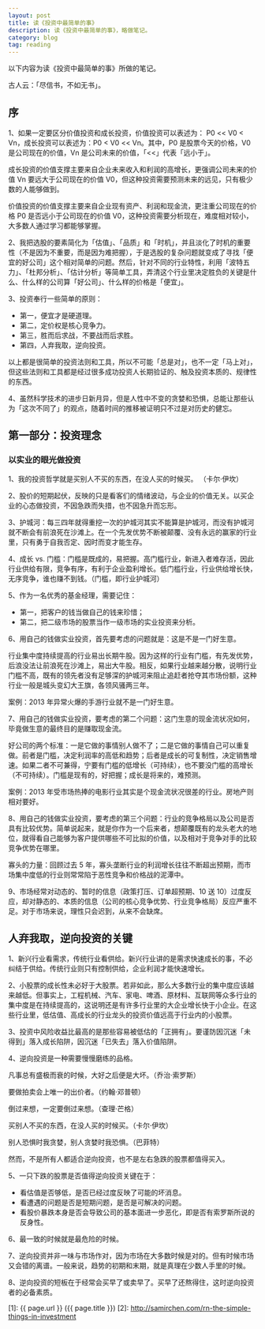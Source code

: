 ```yaml
---
layout: post
title: 读《投资中最简单的事》
description: 读《投资中最简单的事》，略做笔记。
category: blog
tag: reading
---
```


以下内容为读《投资中最简单的事》所做的笔记。

古人云：「尽信书，不如无书」。

## 序

1、如果一定要区分价值投资和成长投资，价值投资可以表述为： P0 << V0 < Vn，成长投资可以表述为：P0 < V0 << Vn。其中，P0 是股票今天的价格，V0 是公司现在的价值，Vn 是公司未来的价值，「<<」代表「远小于」。

成长投资的价值支撑主要来自企业未来收入和利润的高增长，更强调公司未来的价值 Vn 要远大于公司现在的价值 V0，但这种投资需要预测未来的远见，只有极少数的人能够做到。

价值投资的价值支撑主要来自企业现有资产、利润和现金流，更注重公司现在的价格 P0 是否远小于公司现在的价值 V0，这种投资需要分析现在，难度相对较小，大多数人通过学习都能够掌握。

2、我把选股的要素简化为「估值」、「品质」和「时机」，并且淡化了时机的重要性（不是因为不重要，而是因为难把握），于是选股的复杂问题就变成了寻找「便宜的好公司」这个相对简单的问题。然后，针对不同的行业特性，利用「波特五力」、「杜邦分析」、「估计分析」等简单工具，弄清这个行业里决定胜负的关键是什么、什么样的公司算「好公司」、什么样的价格是「便宜」。

3、投资奉行一些简单的原则：

- 第一，便宜才是硬道理。
- 第二，定价权是核心竞争力。
- 第三，胜而后求战，不要战而后求胜。
- 第四，人弃我取，逆向投资。

以上都是很简单的投资法则和工具，所以不可能「总是对」，也不一定「马上对」，但这些法则和工具都是经过很多成功投资人长期验证的、触及投资本质的、规律性的东西。

4、虽然科学技术的进步日新月异，但是人性中不变的贪婪和恐惧，总能让那些认为「这次不同了」的观点，随着时间的推移被证明只不过是对历史的健忘。


## 第一部分：投资理念

### 以实业的眼光做投资

1、我的投资哲学就是买别人不买的东西，在没人买的时候买。 （卡尔·伊坎）

2、股价的短期起伏，反映的只是看客们的情绪波动，与企业的价值无关。以买企业的心态做投资，不因急跌而失措，也不因急升而忘形。

3、护城河：每三四年就得重挖一次的护城河其实不能算是护城河，而没有护城河就不断会有前浪死在沙滩上。在一个先发优势不断被颠覆、没有永远的赢家的行业里，只有勇于自我否定、因时而变才能生存。

4、成长 vs. 门槛：门槛是既成的，易把握。高门槛行业，新进入者难存活，因此行业供给有限，竞争有序，有利于企业盈利增长。低门槛行业，行业供给增长快，无序竞争，谁也赚不到钱。（门槛，即行业护城河）

5、作为一名优秀的基金经理，需要记住：

- 第一，把客户的钱当做自己的钱来珍惜；
- 第二，把二级市场的股票当作一级市场的实业投资来分析。

6、用自己的钱做实业投资，首先要考虑的问题就是：这是不是一门好生意。

行业集中度持续提高的行业易出长期牛股。因为这样的行业有门槛，有先发优势，后浪没法让前浪死在沙滩上，易出大牛股。相反，如果行业越来越分散，说明行业门槛不高，既有的领先者没有足够深的护城河来阻止追赶者抢夺其市场份额，这种行业一般是城头变幻大王旗，各领风骚两三年。

案例：2013 年异常火爆的手游行业就不是一门好生意。

7、用自己的钱做实业投资，要考虑的第二个问题：这门生意的现金流状况如何，毕竟做生意的最终目的是赚取现金流。

好公司的两个标准：一是它做的事情别人做不了；二是它做的事情自己可以重复做。前者是门槛，决定利润率的高低和趋势；后者是成长的可复制性，决定销售增速。如果二者不可兼得，宁要有门槛的低增长（可持续），也不要没门槛的高增长（不可持续）。门槛是现有的，好把握；成长是将来的，难预测。

案例：2013 年受市场热捧的电影行业其实是个现金流状况很差的行业。房地产则相对要好。

8、用自己的钱做实业投资，要考虑的第三个问题：行业的竞争格局以及公司是否具有比较优势。简单说起来，就是你作为一个后来者，想颠覆既有的龙头老大的地位，就得看自己能够为客户提供哪些不可比拟的价值，以及相对于竞争对手的比较竞争优势在哪里。

寡头的力量：回顾过去 5 年，寡头垄断行业的利润增长往往不断超出预期，而市场集中度低的行业则常常陷于恶性竞争和价格战的泥潭中。

9、市场经常对动态的、暂时的信息（政策打压、订单超预期、10 送 10）过度反应，却对静态的、本质的信息（公司的核心竞争优势、行业竞争格局）反应严重不足。对于市场来说，理性只会迟到，从来不会缺席。


## 人弃我取，逆向投资的关键

1、新兴行业看需求，传统行业看供给。新兴行业讲的是需求快速成长的事，不必纠结于供给。传统行业则只有控制供给，企业利润才能快速增长。

2、小股票的成长性未必好于大股票。若非如此，那么大多数行业的集中度应该越来越低。但事实上，工程机械、汽车、家电、啤酒、原材料、互联网等众多行业的集中度是在持续提高的，这说明还是有许多行业里的大企业增长快于小企业。在这些行业里，低估值、高成长的行业龙头的投资价值远高于行业内的小股票。

3、投资中风险收益比最高的是那些容易被低估的「正拥有」。要谨防因沉迷「未得到」落入成长陷阱，因沉迷「已失去」落入价值陷阱。

4、逆向投资是一种需要慢慢磨练的品格。

凡事总有盛极而衰的时候，大好之后便是大坏。（乔治·索罗斯）

要做拍卖会上唯一的出价者。（约翰·邓普顿）

倒过来想，一定要倒过来想。（查理·芒格）

买别人不买的东西，在没人买的时候买。（卡尔·伊坎）

别人恐惧时我贪婪，别人贪婪时我恐惧。（巴菲特）

然而，不是所有人都适合逆向投资，也不是左右急跌的股票都值得买入。

5、一只下跌的股票是否值得逆向投资关键在于：

- 看估值是否够低，是否已经过度反映了可能的坏消息。
- 看遭遇的问题是否是短期问题，是否是可解决的问题。
- 看股价暴跌本身是否会导致公司的基本面进一步恶化，即是否有索罗斯所说的反身性。

6、最一致的时候就是最危险的时候。

7、逆向投资并非一味与市场作对，因为市场在大多数时候是对的。但有时候市场又会错的离谱。一般来说，趋势的初期和末期，就是真理在少数人手里的时候。

8、逆向投资的短板在于经常会买早了或卖早了。买早了还熬得住，这时逆向投资者的必备素质。





[SamirChen]: http://www.samirchen.com "SamirChen"
[1]: {{ page.url }} ({{ page.title }})
[2]: http://samirchen.com/rn-the-simple-things-in-investment
